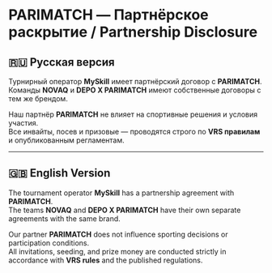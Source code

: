# PARIMATCH — Партнёрское раскрытие / Partnership Disclosure

## 🇷🇺 Русская версия

Турнирный оператор **MySkill** имеет партнёрский договор с **PARIMATCH**.  
Команды **NOVAQ** и **DEPO X PARIMATCH** имеют собственные договоры с тем же брендом.  

Наш партнёр **PARIMATCH** не влияет на спортивные решения и условия участия.  
Все инвайты, посев и призовые — проводятся строго по **VRS правилам** и опубликованным регламентам.

---

## 🇬🇧 English Version

The tournament operator **MySkill** has a partnership agreement with **PARIMATCH**.  
The teams **NOVAQ** and **DEPO X PARIMATCH** have their own separate agreements with the same brand.  

Our partner **PARIMATCH** does not influence sporting decisions or participation conditions.  
All invitations, seeding, and prize money are conducted strictly in accordance with **VRS rules** and the published regulations.
